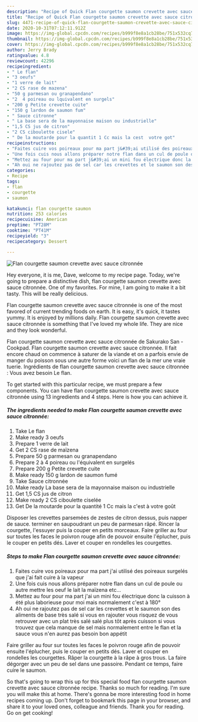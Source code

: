 ```yaml
---
description: "Recipe of Quick Flan courgette saumon crevette avec sauce citronnée"
title: "Recipe of Quick Flan courgette saumon crevette avec sauce citronnée"
slug: 4471-recipe-of-quick-flan-courgette-saumon-crevette-avec-sauce-citronnee
date: 2020-10-31T07:12:11.912Z
image: https://img-global.cpcdn.com/recipes/b999f8e8a1cb28be/751x532cq70/flan-courgette-saumon-crevette-avec-sauce-citronnee-photo-principale-de-la-recette.jpg
thumbnail: https://img-global.cpcdn.com/recipes/b999f8e8a1cb28be/751x532cq70/flan-courgette-saumon-crevette-avec-sauce-citronnee-photo-principale-de-la-recette.jpg
cover: https://img-global.cpcdn.com/recipes/b999f8e8a1cb28be/751x532cq70/flan-courgette-saumon-crevette-avec-sauce-citronnee-photo-principale-de-la-recette.jpg
author: Jerry Brady
ratingvalue: 4.8
reviewcount: 42296
recipeingredient:
- " Le flan"
- "3 oeufs"
- "1 verre de lait"
- "2 CS rase de mazena"
- "50 g parmesan ou granapendano"
- "2  4 poireau ou lquivalent en surgels"
- "200 g Petite crevette cuite"
- "150 g lardon de saumon fum"
- " Sauce citronne"
- " La base sera de la mayonnaise maison ou industrielle"
- "1,5 CS jus de citron"
- "2 CS ciboulette cisele"
- " De la moutarde pour la quantit 1 Cc mais la cest  votre got"
recipeinstructions:
- "Faites cuire vos poireaux pour ma part j&#39;ai utilisé des poireaux surgelés que j&#39;ai fait cuire à la vapeur"
- "Une fois cuis nous allons préparer notre flan dans un cul de poule ou autre mettre les oeuf le lait la maïzena etc..."
- "Mettez au four pour ma part j&#39;ai un mini fou électrique donc la cuisson à été plus laborieuse pour moi mais normalement c&#39;est à 180°"
- "Ah oui ne rajoutez pas de sel car les crevettes et le saumon son des aliments de base très salé si vous en rajouter vous risquez de vous retrouver avec un plat très salé salé plus tôt après cuisson si vous trouvez que cela manque de sel mais normalement entre le flan et la sauce vous n&#39;en aurez pas besoin bon appétit"
categories:
- Recipe
tags:
- flan
- courgette
- saumon

katakunci: flan courgette saumon 
nutrition: 253 calories
recipecuisine: American
preptime: "PT28M"
cooktime: "PT41M"
recipeyield: "3"
recipecategory: Dessert

---
```



![Flan courgette saumon crevette avec sauce citronnée](https://img-global.cpcdn.com/recipes/b999f8e8a1cb28be/751x532cq70/flan-courgette-saumon-crevette-avec-sauce-citronnee-photo-principale-de-la-recette.jpg)

Hey everyone, it is me, Dave, welcome to my recipe page. Today, we're going to prepare a distinctive dish, flan courgette saumon crevette avec sauce citronnée. One of my favorites. For mine, I am going to make it a bit tasty. This will be really delicious.

Flan courgette saumon crevette avec sauce citronnée is one of the most favored of current trending foods on earth. It is easy, it's quick, it tastes yummy. It is enjoyed by millions daily. Flan courgette saumon crevette avec sauce citronnée is something that I've loved my whole life. They are nice and they look wonderful.

Flan courgette saumon crevette avec sauce citronnée de Sakurako San - Cookpad. Flan courgette saumon crevette avec sauce citronnée. Il fait encore chaud on commence à saturer de la viande et on a parfois envie de manger du poisson sous une autre forme voici un flan de la mer une vraie tuerie. Ingrédients de flan courgette saumon crevette avec sauce citronnée : Vous avez besoin Le flan.


To get started with this particular recipe, we must prepare a few components. You can have flan courgette saumon crevette avec sauce citronnée using 13 ingredients and 4 steps. Here is how you can achieve it.

<!--inarticleads1-->

##### The ingredients needed to make Flan courgette saumon crevette avec sauce citronnée:

1. Take  Le flan
1. Make ready 3 oeufs
1. Prepare 1 verre de lait
1. Get 2 CS rase de maïzena
1. Prepare 50 g parmesan ou granapendano
1. Prepare 2 à 4 poireau ou l&#39;équivalent en surgelés
1. Prepare 200 g Petite crevette cuite
1. Make ready 150 g lardon de saumon fumé
1. Take  Sauce citronnée
1. Make ready  La base sera de la mayonnaise maison ou industrielle
1. Get 1,5 CS jus de citron
1. Make ready 2 CS ciboulette ciselée
1. Get  De la moutarde pour la quantité 1 Cc mais la c&#39;est à votre goût


Disposer les crevettes parsemées de zestes de citron dessus, puis napper de sauce. terminer en saupoudrant un peu de parmesan râpé. Rincer la courgette, l&#39;essuyer puis la couper en petits morceaux. Faire griller au four sur toutes les faces le poivron rouge afin de pouvoir ensuite l&#39;éplucher, puis le couper en petits dés. Laver et couper en rondelles les courgettes. 

<!--inarticleads2-->

##### Steps to make Flan courgette saumon crevette avec sauce citronnée:

1. Faites cuire vos poireaux pour ma part j&#39;ai utilisé des poireaux surgelés que j&#39;ai fait cuire à la vapeur
1. Une fois cuis nous allons préparer notre flan dans un cul de poule ou autre mettre les oeuf le lait la maïzena etc...
1. Mettez au four pour ma part j&#39;ai un mini fou électrique donc la cuisson à été plus laborieuse pour moi mais normalement c&#39;est à 180°
1. Ah oui ne rajoutez pas de sel car les crevettes et le saumon son des aliments de base très salé si vous en rajouter vous risquez de vous retrouver avec un plat très salé salé plus tôt après cuisson si vous trouvez que cela manque de sel mais normalement entre le flan et la sauce vous n&#39;en aurez pas besoin bon appétit


Faire griller au four sur toutes les faces le poivron rouge afin de pouvoir ensuite l&#39;éplucher, puis le couper en petits dés. Laver et couper en rondelles les courgettes. Râper la courgette à la râpe à gros trous. La faire dégorger avec un peu de sel dans une passoire. Pendant ce temps, faire cuire le saumon. 

So that's going to wrap this up for this special food flan courgette saumon crevette avec sauce citronnée recipe. Thanks so much for reading. I'm sure you will make this at home. There's gonna be more interesting food in home recipes coming up. Don't forget to bookmark this page in your browser, and share it to your loved ones, colleague and friends. Thank you for reading. Go on get cooking!
